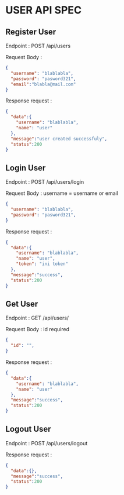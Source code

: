 # USER API SPEC

## Register User

Endpoint : POST /api/users

Request Body : 
```json
{
  "username": "blablabla",
  "password": "pasword321",
  "email":"blabla@mail.com"
}
```

Response request : 
```json
{
  "data":{
    "username": "blablabla",
    "name": "user"
  },
  "message":"user created successfuly",
  "status":200
}
```

## Login User

Endpoint : POST /api/users/login

Request Body : 
username = username or email
```json
{
  "username": "blablabla",
  "password": "pasword321",
}
```

Response request : 
```json
{
  "data":{
    "username": "blablabla",
    "name": "user",
    "token": "ini token"
  },
  "message":"success",
  "status":200
}
```

## Get User

Endpoint : GET /api/users/

Request Body : 
id required
```json
{
  "id": "",
}
```

Response request : 
```json
{
  "data":{
    "username": "blablabla",
    "name": "user"
  },
  "message":"success",
  "status":200
}
```

## Logout User

Endpoint : POST /api/users/logout


Response request : 
```json
{
  "data":{},
  "message":"success",
  "status":200
}
```